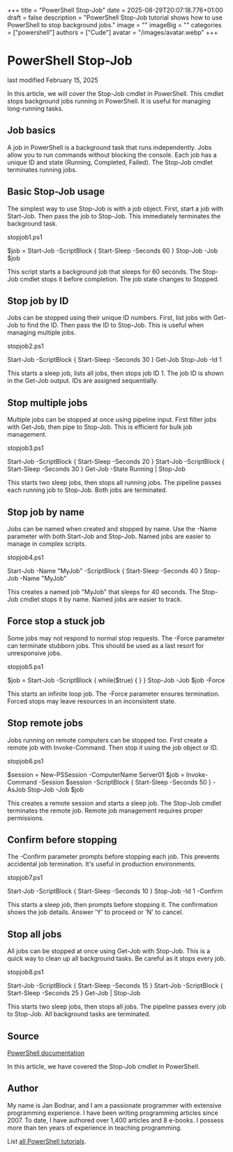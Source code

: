 +++
title = "PowerShell Stop-Job"
date = 2025-08-29T20:07:18.776+01:00
draft = false
description = "PowerShell Stop-Job tutorial shows how to use PowerShell to stop background jobs."
image = ""
imageBig = ""
categories = ["powershell"]
authors = ["Cude"]
avatar = "/images/avatar.webp"
+++

# PowerShell Stop-Job

last modified February 15, 2025

In this article, we will cover the Stop-Job cmdlet in PowerShell. 
This cmdlet stops background jobs running in PowerShell. It is useful for 
managing long-running tasks.

## Job basics

A job in PowerShell is a background task that runs independently. Jobs allow 
you to run commands without blocking the console. Each job has a unique ID 
and state (Running, Completed, Failed). The Stop-Job cmdlet 
terminates running jobs.

## Basic Stop-Job usage

The simplest way to use Stop-Job is with a job object. First, 
start a job with Start-Job. Then pass the job to Stop-Job. 
This immediately terminates the background task.

stopjob1.ps1
  

$job = Start-Job -ScriptBlock { Start-Sleep -Seconds 60 }
Stop-Job -Job $job

This script starts a background job that sleeps for 60 seconds. The 
Stop-Job cmdlet stops it before completion. The job state 
changes to Stopped.

## Stop job by ID

Jobs can be stopped using their unique ID numbers. First, list jobs with 
Get-Job to find the ID. Then pass the ID to Stop-Job. 
This is useful when managing multiple jobs.

stopjob2.ps1
  

Start-Job -ScriptBlock { Start-Sleep -Seconds 30 }
Get-Job
Stop-Job -Id 1

This starts a sleep job, lists all jobs, then stops job ID 1. The job ID 
is shown in the Get-Job output. IDs are assigned sequentially.

## Stop multiple jobs

Multiple jobs can be stopped at once using pipeline input. First filter 
jobs with Get-Job, then pipe to Stop-Job. This 
is efficient for bulk job management.

stopjob3.ps1
  

Start-Job -ScriptBlock { Start-Sleep -Seconds 20 }
Start-Job -ScriptBlock { Start-Sleep -Seconds 30 }
Get-Job -State Running | Stop-Job

This starts two sleep jobs, then stops all running jobs. The pipeline 
passes each running job to Stop-Job. Both jobs are terminated.

## Stop job by name

Jobs can be named when created and stopped by name. Use the -Name 
parameter with both Start-Job and Stop-Job. Named 
jobs are easier to manage in complex scripts.

stopjob4.ps1
  

Start-Job -Name "MyJob" -ScriptBlock { Start-Sleep -Seconds 40 }
Stop-Job -Name "MyJob"

This creates a named job "MyJob" that sleeps for 40 seconds. The 
Stop-Job cmdlet stops it by name. Named jobs are easier to track.

## Force stop a stuck job

Some jobs may not respond to normal stop requests. The -Force 
parameter can terminate stubborn jobs. This should be used as a last resort 
for unresponsive jobs.

stopjob5.ps1
  

$job = Start-Job -ScriptBlock { while($true) { } }
Stop-Job -Job $job -Force

This starts an infinite loop job. The -Force parameter 
ensures termination. Forced stops may leave resources in an inconsistent state.

## Stop remote jobs

Jobs running on remote computers can be stopped too. First create a remote 
job with Invoke-Command. Then stop it using the job object or ID.

stopjob6.ps1
  

$session = New-PSSession -ComputerName Server01
$job = Invoke-Command -Session $session -ScriptBlock { Start-Sleep -Seconds 50 } -AsJob
Stop-Job -Job $job

This creates a remote session and starts a sleep job. The Stop-Job 
cmdlet terminates the remote job. Remote job management requires proper permissions.

## Confirm before stopping

The -Confirm parameter prompts before stopping each job. This 
prevents accidental job termination. It's useful in production environments.

stopjob7.ps1
  

Start-Job -ScriptBlock { Start-Sleep -Seconds 10 }
Stop-Job -Id 1 -Confirm

This starts a sleep job, then prompts before stopping it. The confirmation 
shows the job details. Answer 'Y' to proceed or 'N' to cancel.

## Stop all jobs

All jobs can be stopped at once using Get-Job with 
Stop-Job. This is a quick way to clean up all background 
tasks. Be careful as it stops every job.

stopjob8.ps1
  

Start-Job -ScriptBlock { Start-Sleep -Seconds 15 }
Start-Job -ScriptBlock { Start-Sleep -Seconds 25 }
Get-Job | Stop-Job

This starts two sleep jobs, then stops all jobs. The pipeline passes every 
job to Stop-Job. All background tasks are terminated.

## Source

[PowerShell documentation](https://docs.microsoft.com/en-us/powershell/)

In this article, we have covered the Stop-Job cmdlet in PowerShell.

## Author

My name is Jan Bodnar, and I am a passionate programmer with extensive
programming experience. I have been writing programming articles since 2007.
To date, I have authored over 1,400 articles and 8 e-books. I possess more
than ten years of experience in teaching programming.

List [all PowerShell tutorials](/powershell/).